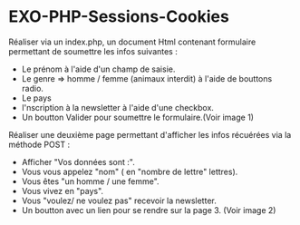 # EXO-PHP-Sessions-Cookies

Réaliser via un index.php, un document Html contenant formulaire permettant de soumettre les infos suivantes :
 * Le prénom à l'aide d'un champ de saisie.
 * Le genre => homme / femme (animaux interdit) à l'aide de bouttons radio.
 * Le pays
 * l'nscription à la newsletter à l'aide d'une checkbox.
 * Un boutton Valider pour soumettre le formulaire.(Voir image 1)
 
 
 Réaliser une deuxième page permettant d'afficher les infos récuérées via la méthode POST :
 * Afficher "Vos données sont :".
 * Vous vous appelez "nom" ( en "nombre de lettre" lettres).
 * Vous êtes "un homme / une femme".
 * Vous vivez en "pays".
 * Vous "voulez/ ne voulez pas" recevoir la newsletter.
 * Un boutton avec un lien pour se rendre sur la page 3. (Voir image 2)
 
 
 